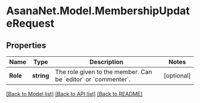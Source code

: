 # AsanaNet.Model.MembershipUpdateRequest

## Properties

Name | Type | Description | Notes
------------ | ------------- | ------------- | -------------
**Role** | **string** | The role given to the member. Can be &#x60;editor&#x60; or &#x60;commenter&#x60;. | [optional] 

[[Back to Model list]](../README.md#documentation-for-models) [[Back to API list]](../README.md#documentation-for-api-endpoints) [[Back to README]](../README.md)

